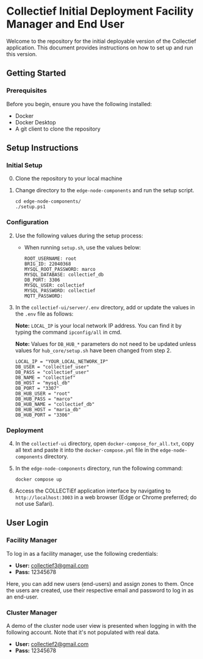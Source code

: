 
# Collectief Initial Deployment Facility Manager and End User

Welcome to the repository for the initial deployable version of the Collectief application. This document provides instructions on how to set up and run this version.

## Getting Started

### Prerequisites

Before you begin, ensure you have the following installed:

- Docker
- Docker Desktop
- A git client to clone the repository

## Setup Instructions

### Initial Setup
0. Clone the repository to your local machine

1. Change directory to the `edge-node-components` and run the setup script.
   ```
   cd edge-node-components/
   ./setup.ps1
   ```

### Configuration
2. Use the following values during the setup process:

   - When running `setup.sh`, use the values below:
     ```
     ROOT_USERNAME: root
     BRIG_ID: 22040368
     MYSQL_ROOT_PASSWORD: marco
     MYSQL_DATABASE: collectief_db
     DB_PORT: 3306
     MYSQL_USER: collectief
     MYSQL_PASSWORD: collectief
     MQTT_PASSWORD: 
     ```

3. In the `collectief-ui/server/.env` directory, add or update the values in the `.env` file as follows:
   
   **Note:** `LOCAL_IP` is your local network IP address. You can find it by typing the command `ipconfig/all` in cmd.
   
   **Note:** Values for `DB_HUB_*` parameters do not need to be updated unless values for `hub_core/setup.sh` have been changed from step 2.
   
   ```
   LOCAL_IP = "YOUR_LOCAL_NETWORK_IP"
   DB_USER = "collectief_user"
   DB_PASS = "collectief_user"
   DB_NAME = "collectief"
   DB_HOST = "mysql_db"
   DB_PORT = "3307"
   DB_HUB_USER = "root"
   DB_HUB_PASS = "marco"
   DB_HUB_NAME = "collectief_db"
   DB_HUB_HOST = "maria_db"
   DB_HUB_PORT = "3306"
   ```

### Deployment
4. In the `collectief-ui` directory, open `docker-compose_for_all.txt`, copy all text and paste it into the `docker-compose.yml` file in the `edge-node-components` directory.

5. In the `edge-node-components` directory, run the following command:
   ```
   docker compose up
   ```

6. Access the COLLECTiEf application interface by navigating to `http://localhost:3003` in a web browser (Edge or Chrome preferred; do not use Safari).

## User Login

### Facility Manager
To log in as a facility manager, use the following credentials:
- **User:** collectief3@gmail.com
- **Pass:** 12345678

Here, you can add new users (end-users) and assign zones to them. Once the users are created, use their respective email and password to log in as an end-user.

### Cluster Manager
A demo of the cluster node user view is presented when logging in with the following account. Note that it's not populated with real data.
- **User:** collectief2@gmail.com
- **Pass:** 12345678

